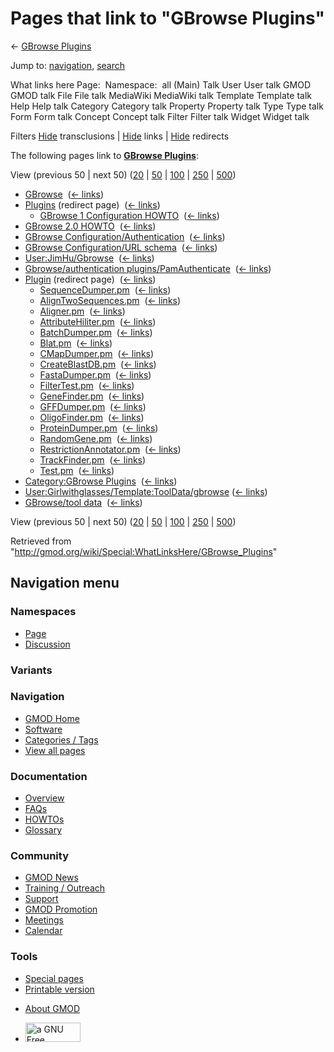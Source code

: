 <div id="mw-page-base" class="noprint">

</div>

<div id="mw-head-base" class="noprint">

</div>

<div id="content" class="mw-body" role="main">

<span id="top"></span>

<div id="mw-js-message" style="display:none;">

</div>



# <span dir="auto">Pages that link to "GBrowse Plugins"</span>

<div id="bodyContent">

<div id="contentSub">

← [GBrowse Plugins](/wiki/GBrowse_Plugins "GBrowse Plugins")

</div>

<div id="jump-to-nav" class="mw-jump">

Jump to: [navigation](#mw-navigation), [search](#p-search)

</div>

<div id="mw-content-text">

What links here Page:  Namespace:  all (Main) Talk User User talk GMOD
GMOD talk File File talk MediaWiki MediaWiki talk Template Template talk
Help Help talk Category Category talk Property Property talk Type Type
talk Form Form talk Concept Concept talk Filter Filter talk Widget
Widget talk

Filters
[Hide](/mediawiki/index.php?title=Special:WhatLinksHere/GBrowse_Plugins&hidetrans=1 "Special:WhatLinksHere/GBrowse Plugins")
transclusions \|
[Hide](/mediawiki/index.php?title=Special:WhatLinksHere/GBrowse_Plugins&hidelinks=1 "Special:WhatLinksHere/GBrowse Plugins")
links \|
[Hide](/mediawiki/index.php?title=Special:WhatLinksHere/GBrowse_Plugins&hideredirs=1 "Special:WhatLinksHere/GBrowse Plugins")
redirects

The following pages link to **[GBrowse
Plugins](/wiki/GBrowse_Plugins "GBrowse Plugins")**:

View (previous 50 \| next 50)
([20](/mediawiki/index.php?title=Special:WhatLinksHere/GBrowse_Plugins&limit=20 "Special:WhatLinksHere/GBrowse Plugins")
\|
[50](/mediawiki/index.php?title=Special:WhatLinksHere/GBrowse_Plugins&limit=50 "Special:WhatLinksHere/GBrowse Plugins")
\|
[100](/mediawiki/index.php?title=Special:WhatLinksHere/GBrowse_Plugins&limit=100 "Special:WhatLinksHere/GBrowse Plugins")
\|
[250](/mediawiki/index.php?title=Special:WhatLinksHere/GBrowse_Plugins&limit=250 "Special:WhatLinksHere/GBrowse Plugins")
\|
[500](/mediawiki/index.php?title=Special:WhatLinksHere/GBrowse_Plugins&limit=500 "Special:WhatLinksHere/GBrowse Plugins"))

- [GBrowse](/wiki/GBrowse "GBrowse") ‎
  <span class="mw-whatlinkshere-tools">([←
  links](/mediawiki/index.php?title=Special:WhatLinksHere&target=GBrowse "Special:WhatLinksHere"))</span>
- [Plugins](/mediawiki/index.php?title=Plugins&redirect=no "Plugins")
  (redirect page) ‎ <span class="mw-whatlinkshere-tools">([←
  links](/mediawiki/index.php?title=Special:WhatLinksHere&target=Plugins "Special:WhatLinksHere"))</span>
  - [GBrowse 1 Configuration
    HOWTO](/wiki/GBrowse_1_Configuration_HOWTO "GBrowse 1 Configuration HOWTO")
    ‎ <span class="mw-whatlinkshere-tools">([←
    links](/mediawiki/index.php?title=Special:WhatLinksHere&target=GBrowse+1+Configuration+HOWTO "Special:WhatLinksHere"))</span>
- [GBrowse 2.0 HOWTO](/wiki/GBrowse_2.0_HOWTO "GBrowse 2.0 HOWTO") ‎
  <span class="mw-whatlinkshere-tools">([←
  links](/mediawiki/index.php?title=Special:WhatLinksHere&target=GBrowse+2.0+HOWTO "Special:WhatLinksHere"))</span>
- [GBrowse
  Configuration/Authentication](/wiki/GBrowse_Configuration/Authentication "GBrowse Configuration/Authentication")
  ‎ <span class="mw-whatlinkshere-tools">([←
  links](/mediawiki/index.php?title=Special:WhatLinksHere&target=GBrowse+Configuration%2FAuthentication "Special:WhatLinksHere"))</span>
- [GBrowse Configuration/URL
  schema](/wiki/GBrowse_Configuration/URL_schema "GBrowse Configuration/URL schema")
  ‎ <span class="mw-whatlinkshere-tools">([←
  links](/mediawiki/index.php?title=Special:WhatLinksHere&target=GBrowse+Configuration%2FURL+schema "Special:WhatLinksHere"))</span>
- [User:JimHu/Gbrowse](/wiki/User:JimHu/Gbrowse "User:JimHu/Gbrowse") ‎
  <span class="mw-whatlinkshere-tools">([←
  links](/mediawiki/index.php?title=Special:WhatLinksHere&target=User%3AJimHu%2FGbrowse "Special:WhatLinksHere"))</span>
- [Gbrowse/authentication
  plugins/PamAuthenticate](/wiki/Gbrowse/authentication_plugins/PamAuthenticate "Gbrowse/authentication plugins/PamAuthenticate")
  ‎ <span class="mw-whatlinkshere-tools">([←
  links](/mediawiki/index.php?title=Special:WhatLinksHere&target=Gbrowse%2Fauthentication+plugins%2FPamAuthenticate "Special:WhatLinksHere"))</span>
- [Plugin](/mediawiki/index.php?title=Plugin&redirect=no "Plugin")
  (redirect page) ‎ <span class="mw-whatlinkshere-tools">([←
  links](/mediawiki/index.php?title=Special:WhatLinksHere&target=Plugin "Special:WhatLinksHere"))</span>
  - [SequenceDumper.pm](/wiki/SequenceDumper.pm "SequenceDumper.pm") ‎
    <span class="mw-whatlinkshere-tools">([←
    links](/mediawiki/index.php?title=Special:WhatLinksHere&target=SequenceDumper.pm "Special:WhatLinksHere"))</span>
  - [AlignTwoSequences.pm](/wiki/AlignTwoSequences.pm "AlignTwoSequences.pm")
    ‎ <span class="mw-whatlinkshere-tools">([←
    links](/mediawiki/index.php?title=Special:WhatLinksHere&target=AlignTwoSequences.pm "Special:WhatLinksHere"))</span>
  - [Aligner.pm](/wiki/Aligner.pm "Aligner.pm") ‎
    <span class="mw-whatlinkshere-tools">([←
    links](/mediawiki/index.php?title=Special:WhatLinksHere&target=Aligner.pm "Special:WhatLinksHere"))</span>
  - [AttributeHiliter.pm](/wiki/AttributeHiliter.pm "AttributeHiliter.pm")
    ‎ <span class="mw-whatlinkshere-tools">([←
    links](/mediawiki/index.php?title=Special:WhatLinksHere&target=AttributeHiliter.pm "Special:WhatLinksHere"))</span>
  - [BatchDumper.pm](/wiki/BatchDumper.pm "BatchDumper.pm") ‎
    <span class="mw-whatlinkshere-tools">([←
    links](/mediawiki/index.php?title=Special:WhatLinksHere&target=BatchDumper.pm "Special:WhatLinksHere"))</span>
  - [Blat.pm](/wiki/Blat.pm "Blat.pm") ‎
    <span class="mw-whatlinkshere-tools">([←
    links](/mediawiki/index.php?title=Special:WhatLinksHere&target=Blat.pm "Special:WhatLinksHere"))</span>
  - [CMapDumper.pm](/wiki/CMapDumper.pm "CMapDumper.pm") ‎
    <span class="mw-whatlinkshere-tools">([←
    links](/mediawiki/index.php?title=Special:WhatLinksHere&target=CMapDumper.pm "Special:WhatLinksHere"))</span>
  - [CreateBlastDB.pm](/wiki/CreateBlastDB.pm "CreateBlastDB.pm") ‎
    <span class="mw-whatlinkshere-tools">([←
    links](/mediawiki/index.php?title=Special:WhatLinksHere&target=CreateBlastDB.pm "Special:WhatLinksHere"))</span>
  - [FastaDumper.pm](/wiki/FastaDumper.pm "FastaDumper.pm") ‎
    <span class="mw-whatlinkshere-tools">([←
    links](/mediawiki/index.php?title=Special:WhatLinksHere&target=FastaDumper.pm "Special:WhatLinksHere"))</span>
  - [FilterTest.pm](/wiki/FilterTest.pm "FilterTest.pm") ‎
    <span class="mw-whatlinkshere-tools">([←
    links](/mediawiki/index.php?title=Special:WhatLinksHere&target=FilterTest.pm "Special:WhatLinksHere"))</span>
  - [GeneFinder.pm](/wiki/GeneFinder.pm "GeneFinder.pm") ‎
    <span class="mw-whatlinkshere-tools">([←
    links](/mediawiki/index.php?title=Special:WhatLinksHere&target=GeneFinder.pm "Special:WhatLinksHere"))</span>
  - [GFFDumper.pm](/wiki/GFFDumper.pm "GFFDumper.pm") ‎
    <span class="mw-whatlinkshere-tools">([←
    links](/mediawiki/index.php?title=Special:WhatLinksHere&target=GFFDumper.pm "Special:WhatLinksHere"))</span>
  - [OligoFinder.pm](/wiki/OligoFinder.pm "OligoFinder.pm") ‎
    <span class="mw-whatlinkshere-tools">([←
    links](/mediawiki/index.php?title=Special:WhatLinksHere&target=OligoFinder.pm "Special:WhatLinksHere"))</span>
  - [ProteinDumper.pm](/wiki/ProteinDumper.pm "ProteinDumper.pm") ‎
    <span class="mw-whatlinkshere-tools">([←
    links](/mediawiki/index.php?title=Special:WhatLinksHere&target=ProteinDumper.pm "Special:WhatLinksHere"))</span>
  - [RandomGene.pm](/wiki/RandomGene.pm "RandomGene.pm") ‎
    <span class="mw-whatlinkshere-tools">([←
    links](/mediawiki/index.php?title=Special:WhatLinksHere&target=RandomGene.pm "Special:WhatLinksHere"))</span>
  - [RestrictionAnnotator.pm](/wiki/RestrictionAnnotator.pm "RestrictionAnnotator.pm")
    ‎ <span class="mw-whatlinkshere-tools">([←
    links](/mediawiki/index.php?title=Special:WhatLinksHere&target=RestrictionAnnotator.pm "Special:WhatLinksHere"))</span>
  - [TrackFinder.pm](/wiki/TrackFinder.pm "TrackFinder.pm") ‎
    <span class="mw-whatlinkshere-tools">([←
    links](/mediawiki/index.php?title=Special:WhatLinksHere&target=TrackFinder.pm "Special:WhatLinksHere"))</span>
  - [Test.pm](/wiki/Test.pm "Test.pm") ‎
    <span class="mw-whatlinkshere-tools">([←
    links](/mediawiki/index.php?title=Special:WhatLinksHere&target=Test.pm "Special:WhatLinksHere"))</span>
- [Category:GBrowse
  Plugins](/wiki/Category:GBrowse_Plugins "Category:GBrowse Plugins") ‎
  <span class="mw-whatlinkshere-tools">([←
  links](/mediawiki/index.php?title=Special:WhatLinksHere&target=Category%3AGBrowse+Plugins "Special:WhatLinksHere"))</span>
- [User:Girlwithglasses/Template:ToolData/gbrowse](/wiki/User:Girlwithglasses/Template:ToolData/gbrowse "User:Girlwithglasses/Template:ToolData/gbrowse")
  ‎ <span class="mw-whatlinkshere-tools">([←
  links](/mediawiki/index.php?title=Special:WhatLinksHere&target=User%3AGirlwithglasses%2FTemplate%3AToolData%2Fgbrowse "Special:WhatLinksHere"))</span>
- [GBrowse/tool data](/wiki/GBrowse/tool_data "GBrowse/tool data") ‎
  <span class="mw-whatlinkshere-tools">([←
  links](/mediawiki/index.php?title=Special:WhatLinksHere&target=GBrowse%2Ftool+data "Special:WhatLinksHere"))</span>

View (previous 50 \| next 50)
([20](/mediawiki/index.php?title=Special:WhatLinksHere/GBrowse_Plugins&limit=20 "Special:WhatLinksHere/GBrowse Plugins")
\|
[50](/mediawiki/index.php?title=Special:WhatLinksHere/GBrowse_Plugins&limit=50 "Special:WhatLinksHere/GBrowse Plugins")
\|
[100](/mediawiki/index.php?title=Special:WhatLinksHere/GBrowse_Plugins&limit=100 "Special:WhatLinksHere/GBrowse Plugins")
\|
[250](/mediawiki/index.php?title=Special:WhatLinksHere/GBrowse_Plugins&limit=250 "Special:WhatLinksHere/GBrowse Plugins")
\|
[500](/mediawiki/index.php?title=Special:WhatLinksHere/GBrowse_Plugins&limit=500 "Special:WhatLinksHere/GBrowse Plugins"))

</div>

<div class="printfooter">

Retrieved from
"<http://gmod.org/wiki/Special:WhatLinksHere/GBrowse_Plugins>"

</div>

<div id="catlinks" class="catlinks catlinks-allhidden">

</div>

<div class="visualClear">

</div>

</div>

</div>

<div id="mw-navigation">

## Navigation menu

<div id="mw-head">



<div id="left-navigation">

<div id="p-namespaces" class="vectorTabs" role="navigation"
aria-labelledby="p-namespaces-label">

### Namespaces

- <span id="ca-nstab-main"><a href="/wiki/GBrowse_Plugins" accesskey="c"
  title="View the content page [c]">Page</a></span>
- <span id="ca-talk"><a
  href="/mediawiki/index.php?title=Talk:GBrowse_Plugins&amp;action=edit&amp;redlink=1"
  accesskey="t"
  title="Discussion about the content page [t]">Discussion</a></span>

</div>

<div id="p-variants" class="vectorMenu emptyPortlet" role="navigation"
aria-labelledby="p-variants-label">

### 

### Variants[](#)

<div class="menu">

</div>

</div>

</div>

<div id="right-navigation">





</div>



</div>

</div>

</div>

<div id="mw-panel">

<div id="p-logo" role="banner">

<a href="/wiki/Main_Page"
style="background-image: url(http://gmod.org/images/GMOD-cogs.png);"
title="Visit the main page"></a>

</div>

<div id="p-Navigation" class="portal" role="navigation"
aria-labelledby="p-Navigation-label">

### Navigation

<div class="body">

- <span id="n-GMOD-Home">[GMOD Home](/wiki/Main_Page)</span>
- <span id="n-Software">[Software](/wiki/GMOD_Components)</span>
- <span id="n-Categories-.2F-Tags">[Categories /
  Tags](/wiki/Categories)</span>
- <span id="n-View-all-pages">[View all
  pages](/wiki/Special:AllPages)</span>

</div>

</div>

<div id="p-Documentation" class="portal" role="navigation"
aria-labelledby="p-Documentation-label">

### Documentation

<div class="body">

- <span id="n-Overview">[Overview](/wiki/Overview)</span>
- <span id="n-FAQs">[FAQs](/wiki/Category:FAQ)</span>
- <span id="n-HOWTOs">[HOWTOs](/wiki/Category:HOWTO)</span>
- <span id="n-Glossary">[Glossary](/wiki/Glossary)</span>

</div>

</div>

<div id="p-Community" class="portal" role="navigation"
aria-labelledby="p-Community-label">

### Community

<div class="body">

- <span id="n-GMOD-News">[GMOD News](/wiki/GMOD_News)</span>
- <span id="n-Training-.2F-Outreach">[Training /
  Outreach](/wiki/Training_and_Outreach)</span>
- <span id="n-Support">[Support](/wiki/Support)</span>
- <span id="n-GMOD-Promotion">[GMOD
  Promotion](/wiki/GMOD_Promotion)</span>
- <span id="n-Meetings">[Meetings](/wiki/Meetings)</span>
- <span id="n-Calendar">[Calendar](/wiki/Calendar)</span>

</div>

</div>

<div id="p-tb" class="portal" role="navigation"
aria-labelledby="p-tb-label">

### Tools

<div class="body">

- <span id="t-specialpages"><a href="/wiki/Special:SpecialPages" accesskey="q"
  title="A list of all special pages [q]">Special pages</a></span>
- <span id="t-print"><a
  href="/mediawiki/index.php?title=Special:WhatLinksHere/GBrowse_Plugins&amp;printable=yes"
  rel="alternate" accesskey="p"
  title="Printable version of this page [p]">Printable version</a></span>

</div>

</div>

</div>

</div>

<div id="footer" role="contentinfo">

- <span id="footer-places-about">[About
  GMOD](/wiki/GMOD:About "GMOD:About")</span>

<!-- -->

- <span id="footer-copyrightico">[<img src="http://www.gnu.org/graphics/gfdl-logo-small.png" width="88"
  height="31" alt="a GNU Free Documentation License" />](http://www.gnu.org/licenses/fdl-1.3.html)</span>


<div style="clear:both">

</div>

</div>
